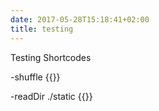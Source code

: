 ```yaml
---
date: 2017-05-28T15:18:41+02:00
title: testing
---
```


Testing Shortcodes

-shuffle
{{<shuffle>}}

-readDir ./static
{{<readDir>}}


